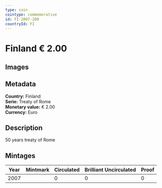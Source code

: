 ```yaml
---
type: coin
cointype: commemorative
id: FI-2007-200
countryId: FI
---
```


# Finland € 2.00

## Images


## Metadata

**Country:** Finland\
**Serie:** Treaty of Rome\
**Monetary value:** € 2.00\
**Currency:** Euro

## Description
50 years treaty of Rome

## Mintages

| Year | Mintmark | Circulated | Brilliant Uncirculated | Proof |
| ---- | -------- | ---------- | ---------------------- | ----- |
| 2007 |  | 0| 0 | 0 |
